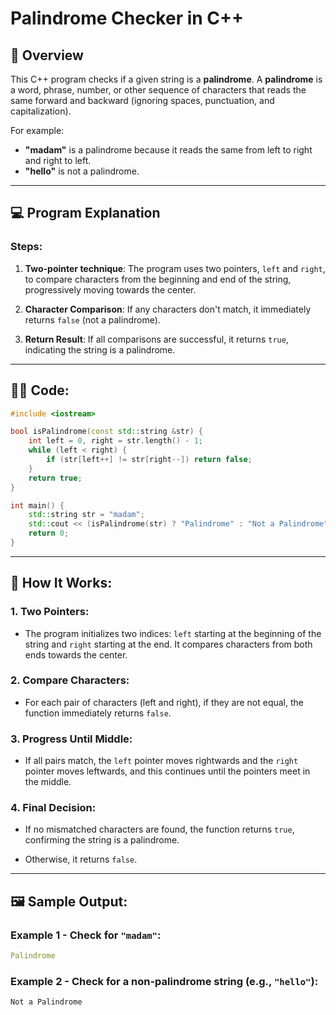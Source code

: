 # Palindrome Checker in C++

## 📝 **Overview**

This C++ program checks if a given string is a **palindrome**. A **palindrome** is a word, phrase, number, or other sequence of characters that reads the same forward and backward (ignoring spaces, punctuation, and capitalization).

For example:
- **"madam"** is a palindrome because it reads the same from left to right and right to left.
- **"hello"** is not a palindrome.

---

## 💻 **Program Explanation**

### **Steps**:
1. **Two-pointer technique**: The program uses two pointers, `left` and `right`, to compare characters from the beginning and end of the string, progressively moving towards the center.

2. **Character Comparison**: If any characters don't match, it immediately returns `false` (not a palindrome).

3. **Return Result**: If all comparisons are successful, it returns `true`, indicating the string is a palindrome.

---

## 🧑‍💻 **Code:**

```cpp
#include <iostream>

bool isPalindrome(const std::string &str) {
    int left = 0, right = str.length() - 1;
    while (left < right) {
        if (str[left++] != str[right--]) return false;
    }
    return true;
}

int main() {
    std::string str = "madam";
    std::cout << (isPalindrome(str) ? "Palindrome" : "Not a Palindrome") << std::endl;
    return 0;
}
```

---
## 🚀 How It Works:
### 1. Two Pointers:
- The program initializes two indices: `left` starting at the beginning of the string and `right` starting at the end. It compares characters from both ends towards the center.

### 2. Compare Characters:
- For each pair of characters (left and right), if they are not equal, the function immediately returns `false`.

### 3. Progress Until Middle:
- If all pairs match, the `left` pointer moves rightwards and the `right` pointer moves leftwards, and this continues until the pointers meet in the middle.

### 4. Final Decision:
- If no mismatched characters are found, the function returns `true`, confirming the string is a palindrome.

- Otherwise, it returns `false`.

---
## 🖼️ Sample Output:
### Example 1 - Check for `"madam"`:
```yaml
Palindrome
```

### Example 2 - Check for a non-palindrome string (e.g., `"hello"`):
```css
Not a Palindrome
```
